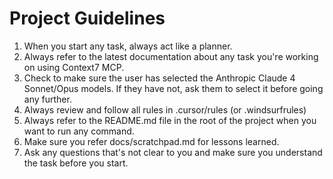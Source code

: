 # Project Guidelines

1. When you start any task, always act like a planner.
2. Always refer to the latest documentation about any task you're working on using Context7 MCP.
3. Check to make sure the user has selected the Anthropic Claude 4 Sonnet/Opus models. If they have not, ask them to select it before going any further.
4. Always review and follow all rules in .cursor/rules (or .windsurfrules)
5. Always refer to the README.md file in the root of the project when you want to run any command.
5. Make sure you refer docs/scratchpad.md for lessons learned.
6. Ask any questions that's not clear to you and make sure you understand the task before you start.
